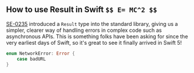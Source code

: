 ## How to use Result in Swift `$$ E= MC^2 $$`



[SE-0235](https://github.com/apple/swift-evolution/blob/master/proposals/0235-add-result.md) introduced a `Result` type into the standard library, giving us a simpler, clearer way of handling errors in complex code such as asynchronous APIs. This is something folks have been asking for since the very earliest days of Swift, so it's great to see it finally arrived in Swift 5!

```swift
enum NetworkError: Error {
    case badURL
}
```
